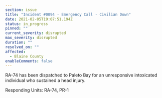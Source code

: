 ```yaml
---
section: issue
title: "Incident #0094 - Emergency Call - Civilian Down"
date: 2021-02-05T19:07:51.194Z
status: in_progress
pinned: ""
current_severity: disrupted
max_severity: disrupted
duration: ""
resolved_on: ""
affected:
  - Blaine County
enableComments: false
---
```

RA-74 has been dispatched to Paleto Bay for an unresponsive intoxicated individual who sustained a head injury.

Responding Units: RA-74, PR-1